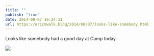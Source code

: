 ```yaml
---
title: ""
publish: "true"
date: 2014-08-07 16:24:31
url: https://ericmwalk.blog/2014/08/07/looks-like-somebody.html
---
```


Looks like somebody had a good day at Camp today.

![](https://ericmwalk.blog/uploads/2022/c754771fd4.jpg)